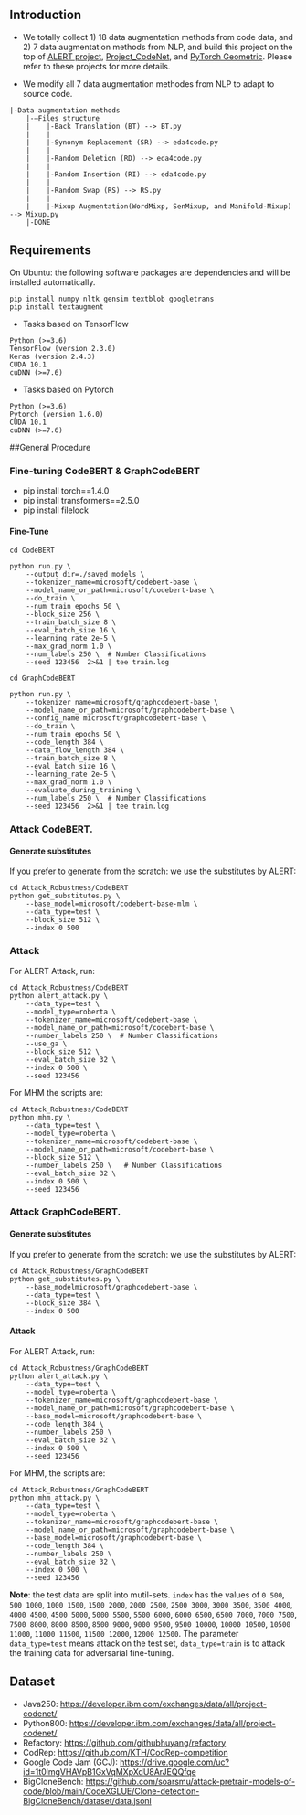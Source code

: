 ## Introduction
- We totally collect 1) 18 data augmentation methods from code data, and 2) 7 data augmentation methods from NLP, and build this project on the top of [ALERT project](https://github.com/soarsmu/attack-pretrain-models-of-code), [Project_CodeNet](https://github.com/IBM/Project_CodeNet), and [PyTorch Geometric](https://github.com/pyg-team/pytorch_geometric). Please refer to these projects for more details.

- We modify all 7 data augmentation methodes from NLP to adapt to source code. 
```
|-Data augmentation methods 
    |-—Files structure
    |    |-Back Translation (BT) --> BT.py
    |    |  
    |    |-Synonym Replacement (SR) --> eda4code.py
    |    | 
    |    |-Random Deletion (RD) --> eda4code.py
    |    | 
    |    |-Random Insertion (RI) --> eda4code.py
    |    | 
    |    |-Random Swap (RS) --> RS.py
    |    | 
    |    |-Mixup Augmentation(WordMixp, SenMixup, and Manifold-Mixup) --> Mixup.py
    |-DONE
```

## Requirements
On Ubuntu:
the following software packages are dependencies and will be installed automatically.
```shell
pip install numpy nltk gensim textblob googletrans 
pip install textaugment
```

- Tasks based on TensorFlow

```shell
Python (>=3.6)
TensorFlow (version 2.3.0) 
Keras (version 2.4.3)
CUDA 10.1
cuDNN (>=7.6)
```

- Tasks based on Pytorch
```shell
Python (>=3.6)
Pytorch (version 1.6.0) 
CUDA 10.1
cuDNN (>=7.6)
```
##General Procedure
### Fine-tuning CodeBERT & GraphCodeBERT 

- pip install torch==1.4.0
- pip install transformers==2.5.0
- pip install filelock

#### Fine-Tune 
```shell
cd CodeBERT

python run.py \
    --output_dir=./saved_models \
    --tokenizer_name=microsoft/codebert-base \
    --model_name_or_path=microsoft/codebert-base \
    --do_train \
    --num_train_epochs 50 \
    --block_size 256 \
    --train_batch_size 8 \
    --eval_batch_size 16 \
    --learning_rate 2e-5 \
    --max_grad_norm 1.0 \
    --num_labels 250 \  # Number Classifications
    --seed 123456  2>&1 | tee train.log
```

```shell
cd GraphCodeBERT

python run.py \
    --tokenizer_name=microsoft/graphcodebert-base \
    --model_name_or_path=microsoft/graphcodebert-base \
    --config_name microsoft/graphcodebert-base \
    --do_train \
    --num_train_epochs 50 \
    --code_length 384 \
    --data_flow_length 384 \
    --train_batch_size 8 \
    --eval_batch_size 16 \
    --learning_rate 2e-5 \
    --max_grad_norm 1.0 \
    --evaluate_during_training \
    --num_labels 250 \  # Number Classifications
    --seed 123456  2>&1 | tee train.log
```


### Attack CodeBERT.
#### Generate substitutes
If you prefer to generate from the scratch:
we use the substitutes by ALERT:
```shell
cd Attack_Robustness/CodeBERT
python get_substitutes.py \
    --base_model=microsoft/codebert-base-mlm \
    --data_type=test \
    --block_size 512 \
    --index 0 500
```
### Attack
For ALERT Attack, run:
```shell
cd Attack_Robustness/CodeBERT
python alert_attack.py \
    --data_type=test \
    --model_type=roberta \
    --tokenizer_name=microsoft/codebert-base \
    --model_name_or_path=microsoft/codebert-base \
    --number_labels 250 \  # Number Classifications
    --use_ga \
    --block_size 512 \
    --eval_batch_size 32 \
    --index 0 500 \
    --seed 123456
```

For MHM the scripts are:
```shell
cd Attack_Robustness/CodeBERT
python mhm.py \
    --data_type=test \
    --model_type=roberta \
    --tokenizer_name=microsoft/codebert-base \
    --model_name_or_path=microsoft/codebert-base \
    --block_size 512 \
    --number_labels 250 \   # Number Classifications
    --eval_batch_size 32 \
    --index 0 500 \
    --seed 123456
```

### Attack GraphCodeBERT.
#### Generate substitutes
If you prefer to generate from the scratch:
we use the substitutes by ALERT:
```shell
cd Attack_Robustness/GraphCodeBERT
python get_substitutes.py \
    --base_modelmicrosoft/graphcodebert-base \
    --data_type=test \
    --block_size 384 \
    --index 0 500
```
#### Attack
For ALERT Attack, run:
```shell
cd Attack_Robustness/GraphCodeBERT
python alert_attack.py \
    --data_type=test \
    --model_type=roberta \
    --tokenizer_name=microsoft/graphcodebert-base \
    --model_name_or_path=microsoft/graphcodebert-base \
    --base_model=microsoft/graphcodebert-base \
    --code_length 384 \
    --number_labels 250 \
    --eval_batch_size 32 \
    --index 0 500 \
    --seed 123456
```
For MHM, the scripts are:
```shell
cd Attack_Robustness/GraphCodeBERT
python mhm_attack.py \
    --data_type=test \
    --model_type=roberta \
    --tokenizer_name=microsoft/graphcodebert-base \
    --model_name_or_path=microsoft/graphcodebert-base \
    --base_model=microsoft/graphcodebert-base \
    --code_length 384 \
    --number_labels 250 \
    --eval_batch_size 32 \
    --index 0 500 \
    --seed 123456
```
**Note**: the test data are split into mutil-sets. `index` has the values of `0 500`, `500 1000`, `1000 1500`, `1500 2000`, `2000 2500`, `2500 3000`, `3000 3500`, `3500 4000`, `4000 4500`, `4500 5000`, `5000 5500`, `5500 6000`, `6000 6500`, `6500 7000`, `7000 7500`, `7500 8000`, `8000 8500`, `8500 9000`, `9000 9500`, `9500 10000`, `10000 10500`, `10500 11000`, `11000 11500`, `11500 12000`, `12000 12500`. 
The parameter `data_type=test` means attack on the test set, `data_type=train` is to attack the training data for adversarial fine-tuning.

## Dataset
- Java250: https://developer.ibm.com/exchanges/data/all/project-codenet/
- Python800: https://developer.ibm.com/exchanges/data/all/project-codenet/
- Refactory: https://github.com/githubhuyang/refactory
- CodRep: https://github.com/KTH/CodRep-competition
- Google Code Jam (GCJ): https://drive.google.com/uc?id=1t0lmgVHAVpB1GxVqMXpXdU8ArJEQQfqe
- BigCloneBench: https://github.com/soarsmu/attack-pretrain-models-of-code/blob/main/CodeXGLUE/Clone-detection-BigCloneBench/dataset/data.jsonl